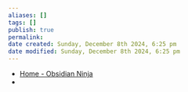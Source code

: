 ```yaml
---
aliases: []
tags: []
publish: true
permalink:
date created: Sunday, December 8th 2024, 6:25 pm
date modified: Sunday, December 8th 2024, 6:25 pm
---
```


- [Home - Obsidian Ninja](https://obsidianninja.com/)
- 